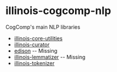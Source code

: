 # illinois-cogcomp-nlp
CogComp's main NLP libraries

- [illinois-core-utilities](core-utilities/README.md)
- [illinois-curator](curator/README.md)
- [edison](edison/README.md) -- Missing
- [illinois-lemmatizer](lemmatizer/README.md) -- Missing
- [illinois-tokenizer](tokenizer/README.md)